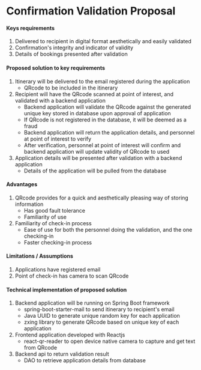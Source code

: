 # Confirmation Validation Proposal

#### Keys requirements
1. Delivered to recipient in digital format aesthetically and easily validated
2. Confirmation's integrity and indicator of validity
3. Details of bookings presented after validation

#### Proposed solution to key requirements
1. Itinerary will be delivered to the email registered during the application
	- QRcode to be included in the itinerary
2. Recipient will have the QRcode scanned at point of interest, and validated with a backend application
	- Backend application will validate the QRcode against the generated unique key stored in database upon approval of application
	- If QRcode is not registered in the database, it will be deemed as a fraud
	- Backend application will return the application details, and personnel at point of interest to verify
	- After verification, personnel at point of interest will confirm and backend application will update validity of QRcode to used
3. Application details will be presented after validation with a backend application
	- Details of the application will be pulled from the database

#### Advantages
1. QRcode provides for a quick and aesthetically pleasing way of storing information
	- Has good fault tolerance
	- Familiarity of use
2. Familiarity of check-in process
	- Ease of use for both the personnel doing the validation, and the one checking-in
	- Faster checking-in process

#### Limitations / Assumptions
1. Applications have registered email
2. Point of check-in has camera to scan QRcode

#### Technical implementation of proposed solution
1. Backend application will be running on Spring Boot framework
	- spring-boot-starter-mail to send itinerary to recipient's email
	- Java UUID to generate unique random key for each application
	- zxing library to generate QRcode based on unique key of each application
2. Frontend application developed with Reactjs
	- react-qr-reader to open device native camera to capture and get text from QRcode
3. Backend api to return validation result
	- DAO to retrieve application details from database